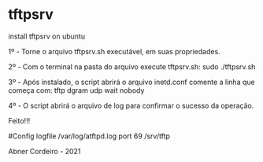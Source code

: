 # tftpsrv
install tftpsrv on ubuntu

1º  - Torne o arquivo tftpsrv.sh executável, em suas propriedades.

2º  - Com o terminal na pasta do arquivo execute tftpsrv.sh:
            sudo ./tftpsrv.sh

3º  - Após instalado, o script abrirá o arquivo inetd.conf
            comente a linha que começa com: tftp dgram udp wait nobody
            
4º  - O script abrirá o arquivo de log para confirmar o sucesso da operação.

Feito!!!

#Config
logfile /var/log/atftpd.log
port 69
/srv/tftp

Abner Cordeiro - 2021

